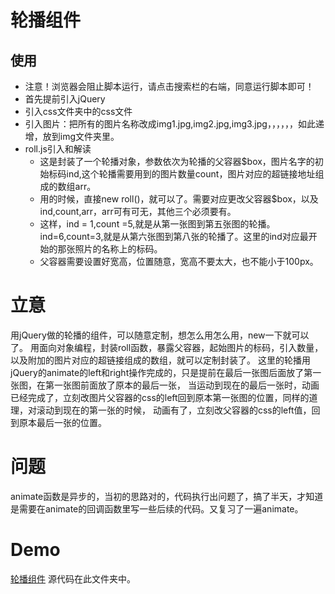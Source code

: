 # 轮播组件
## 使用
- 注意！浏览器会阻止脚本运行，请点击搜索栏的右端，同意运行脚本即可！
- 首先提前引入jQuery
- 引入css文件夹中的css文件
- 引入图片：把所有的图片名称改成img1.jpg,img2.jpg,img3.jpg，，，，，，如此递增，放到img文件夹里。
- roll.js引入和解读
   - 这是封装了一个轮播对象，参数依次为轮播的父容器$box，图片名字的初始标码ind,这个轮播需要用到的图片数量count，图片对应的超链接地址组成的数组arr。
   - 用的时候，直接new roll()，就可以了。需要对应更改父容器$box，以及ind,count,arr，arr可有可无，其他三个必须要有。
   - 这样，ind = 1,count =5,就是从第一张图到第五张图的轮播。ind=6,count=3,就是从第六张图到第八张的轮播了。这里的ind对应最开始的那张照片的名称上的标码。
  - 父容器需要设置好宽高，位置随意，宽高不要太大，也不能小于100px。
# 立意
  用jQuery做的轮播的组件，可以随意定制，想怎么用怎么用，new一下就可以了。
  用面向对象编程，封装roll函数，暴露父容器，起始图片的标码，引入数量，以及附加的图片对应的超链接组成的数组，就可以定制封装了。
  这里的轮播用jQuery的animate的left和right操作完成的，只是提前在最后一张图后面放了第一张图，在第一张图前面放了原本的最后一张，
  当运动到现在的最后一张时，动画已经完成了，立刻改图片父容器的css的left回到原本第一张图的位置，同样的道理，对滚动到现在的第一张的时候，
  动画有了，立刻改父容器的css的left值，回到原本最后一张的位置。
# 问题
  animate函数是异步的，当初的思路对的，代码执行出问题了，搞了半天，才知道是需要在animate的回调函数里写一些后续的代码。又复习了一遍animate。
#  Demo
[轮播组件](https://liuwanyong2017.github.io/project/roll/)
源代码在此文件夹中。
  
  
  
  
